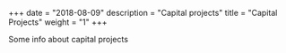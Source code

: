 +++
date = "2018-08-09"
description = "Capital projects"
title = "Capital Projects"
weight = "1"
+++

Some info about capital projects
